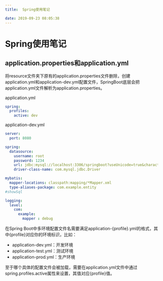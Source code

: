 ```yaml
---
title:  Spring使用笔记

date: 2019-09-23 08:05:38
---
```

# Spring使用笔记

## application.properties和application.yml

将resource文件夹下原有的application.properties文件删除，创建application.yml和application-dev.yml配置文件，SpringBoot底层会把application.yml文件解析为application.properties。

application.yml

```yml
spring:
  profiles:
    active: dev
```

application-dev.yml

```yml
server:
  port: 8080

spring:
  datasource:
    username: root
    password: 1234
    url: jdbc:mysql://localhost:3306/springboot?useUnicode=true&characterEncoding=utf-8&useSSL=true&serverTimezone=UTC
    driver-class-name: com.mysql.jdbc.Driver

mybatis:
  mapper-locations: classpath:mapping/*Mapper.xml
  type-aliases-package: com.example.entity
#showSql

logging:
  level:
    com:
      example:
        mapper : debug
```

在Spring Boot中多环境配置文件名需要满足application-{profile}.yml的格式，其中{profile}对应你的环境标识，比如：

* application-dev.yml：开发环境
* application-test.yml：测试环境
* application-prod.yml：生产环境

至于哪个具体的配置文件会被加载，需要在application.yml文件中通过spring.profiles.active属性来设置，其值对应{profile}值。
